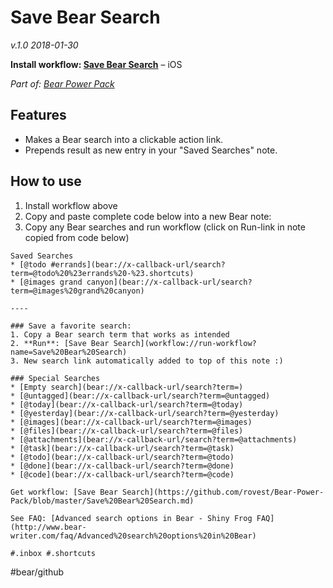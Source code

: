 # Save Bear Search
*v.1.0 2018-01-30*

**Install workflow: [Save Bear Search](https://workflow.is/workflows/0409f09b4b2943b4b059212fff49be86)** – iOS

*Part of: [Bear Power Pack](https://github.com/rovest/Bear-Power-Pack/blob/master/README.md)*

## Features
- Makes a Bear search into a clickable action link.
- Prepends result as new entry in your "Saved Searches" note.

## How to use
1. Install workflow above
2. Copy and paste complete code below into a new Bear note:
3. Copy any Bear searches and run workflow (click on Run-link in note copied from code below)

```
Saved Searches
* [@todo #errands](bear://x-callback-url/search?term=@todo%20%23errands%20-%23.shortcuts)
* [@images grand canyon](bear://x-callback-url/search?term=@images%20grand%20canyon)

----

### Save a favorite search:   
1. Copy a Bear search term that works as intended
2. **Run**: [Save Bear Search](workflow://run-workflow?name=Save%20Bear%20Search)
3. New search link automatically added to top of this note :)

### Special Searches
* [Empty search](bear://x-callback-url/search?term=)
* [@untagged](bear://x-callback-url/search?term=@untagged)
* [@today](bear://x-callback-url/search?term=@today)
* [@yesterday](bear://x-callback-url/search?term=@yesterday)
* [@images](bear://x-callback-url/search?term=@images)
* [@files](bear://x-callback-url/search?term=@files)
* [@attachments](bear://x-callback-url/search?term=@attachments)
* [@task](bear://x-callback-url/search?term=@task)
* [@todo](bear://x-callback-url/search?term=@todo)
* [@done](bear://x-callback-url/search?term=@done)
* [@code](bear://x-callback-url/search?term=@code)

Get workflow: [Save Bear Search](https://github.com/rovest/Bear-Power-Pack/blob/master/Save%20Bear%20Search.md)

See FAQ: [Advanced search options in Bear - Shiny Frog FAQ](http://www.bear-writer.com/faq/Advanced%20search%20options%20in%20Bear)

#.inbox #.shortcuts

```

#bear/github
